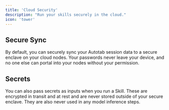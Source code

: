 ```yaml
---
title: 'Cloud Security'
description: "Run your skills securely in the cloud."
icon: 'tower'
---
```


## Secure Sync

By default, you can securely sync your Autotab session data to a secure enclave on your cloud nodes. Your passwords never leave your device, and no one else can portal into your nodes without your permission.

## Secrets

You can also pass secrets as inputs when you run a Skill. These are encrypted in transit and at rest and are never stored outside of your secure enclave. They are also never used in any model inference steps.
